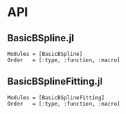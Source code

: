 # API

## BasicBSpline.jl
```@autodocs
Modules = [BasicBSpline]
Order   = [:type, :function, :macro]
```

## BasicBSplineFitting.jl
```@autodocs
Modules = [BasicBSplineFitting]
Order   = [:type, :function, :macro]
```
